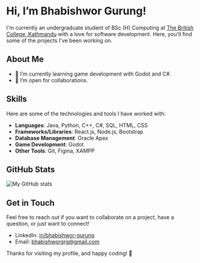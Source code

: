 # Hi, I’m Bhabishwor Gurung!

I'm currently an undergraduate student of BSc (H) Computing at [The British College, Kathmandu](https://www.thebritishcollege.edu.np/) with a love for software development. Here, you'll find some of the projects I've been working on.

## About Me

- 🌱 I’m currently learning game development with Godot and C#.
- 👯 I’m open for collaborations.

## Skills

Here are some of the technologies and tools I have worked with:

- **Languages**: Java, Python, C++, C#, SQL, HTML, CSS
- **Frameworks/Libraries**: React.js, Node.js, Bootstrap
- **Database Management**: Oracle Apex
- **Game Development**: Godot
- **Other Tools**: Git, Figma, XAMPP

## GitHub Stats

![My GitHub stats](https://github-readme-stats.vercel.app/api?username=Bhabishworgrg&show_icons=true&theme=radical)

## Get in Touch

Feel free to reach out if you want to collaborate on a project, have a question, or just want to connect!

- LinkedIn: [in/bhabishwor-gurung](https://www.linkedin.com/in/bhabishwor-gurung/)
- Email: [bhabishworgrg@gmail.com](mailto:bhabishworgrg@gmail.com)

Thanks for visiting my profile, and happy coding! 🚀
